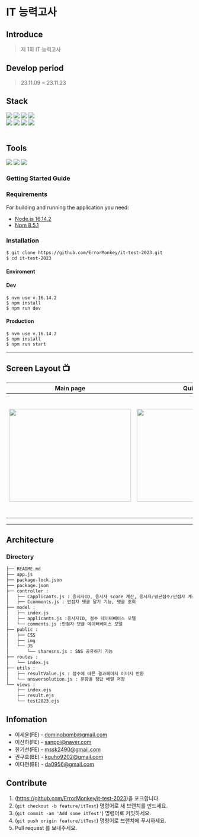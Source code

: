 # IT 능력고사

## Introduce
> 제 1회 IT 능력고사

## Develop period
> 23.11.09 ~ 23.11.23

<h2>Stack</h2>
<div align="left">
	<img src="https://img.shields.io/badge/HTML5-E34F26?style=flat&logo=HTML5&logoColor=white" />
	<img src="https://img.shields.io/badge/CSS3-1572B6?style=flat&logo=CSS3&logoColor=white" />
	<img src="https://img.shields.io/badge/JavaScript-F7DF1E?style=flat&logo=JavaScript&logoColor=white" />
	<img src="https://img.shields.io/badge/jQuery-0769AD?style=flat&logo=jQuery&logoColor=white" />
	<br>
	<img src="https://img.shields.io/badge/Express-000000?style=flat-square&logo=Express&logoColor=white"/>
	<img src="https://img.shields.io/badge/Node.js-339933?style=flat-square&logo=Node.js&logoColor=white"/>
	<img src="https://img.shields.io/badge/MySQL-4479A1?style=flat&logo=MySQL&logoColor=white" />
	<img src="https://img.shields.io/badge/Sequelize-52B0E7?style=flat&logo=Sequelize&logoColor=white" />
</div>
<br>
	<h2>Tools</h2>
<div align=left>
	<img src="https://img.shields.io/badge/Visual%20Studio%20Code-007ACC?style=flat&logo=VisualStudioCode&logoColor=white" />
	<img src="https://img.shields.io/badge/GitHub-181717?style=flat&logo=GitHub&logoColor=white" />
	<img src="https://img.shields.io/badge/figma-F24E1E?style=flat&logo=figma&logoColor=white" />
</div>

### Getting Started Guide
### Requirements
For building and running the application you need:

- [Node.js 16.14.2](https://nodejs.org/download/release/v16.14.2/)
- [Npm 8.5.1](https://www.npmjs.com/package/npm/v/8.5.1)

### Installation
``` bash
$ git clone https://github.com/ErrorMonkey/it-test-2023.git
$ cd it-test-2023
```

#### Enviroment
#### Dev
```
$ nvm use v.16.14.2
$ npm install 
$ npm run dev
```
#### Production
```
$ nvm use v.16.14.2
$ npm install 
$ npm run start
```

---
## Screen Layout 📺
| Main page  |  Quiz page   |  Result page   |  
| :------------: | :------------: | :------------: |
|  <img width="329" height="250" src="https://github.com/ErrorMonkey/it-test-2023/assets/100561986/99935116-8c67-478b-983c-a588e8b41c9a.jpg"/> |  <img width="329"  height="250" src="https://github.com/ErrorMonkey/it-test-2023/assets/100561986/ea0eef16-c91f-4d56-ac2e-a4cdaa8b4219.jpg"/>|  <img width="329" src=""/>|  

---

## Architecture

### Directory
```bash
├── README.md
├── app.js
├── package-lock.json
├── package.json
├── controller : 
│   ├── Capplicants.js : 응시자ID, 응시자 score 계산, 응시자/평균점수/만점자 계산
│   ├── Ccomments.js : 만점자 댓글 달기 기능, 댓글 조회
├── model : 
│   ├── index.js
│   ├── applicants.js :응시자ID, 점수 데이터베이스 모델
│   └── comments.js :만점자 댓글 데이터베이스 모델
├── public : 
│   ├── CSS
│   ├── img
│   └── JS
│   	└── sharesns.js : SNS 공유하기 기능
├── routes :
│   └── index.js
├── utils :
│   ├── resultValue.js : 점수에 따른 결과페이지 이미지 반환
│   └── answersolution.js : 문항별 정답 배열 저장
└── views : 
    ├── index.ejs
    ├── result.ejs
    └── test2023.ejs
```

## Infomation

* 이세윤(FE) - dominobomb@gmail.com
* 이산하(FE) - sanppi@naver.com
* 한기선(FE) - mssk2490@gmail.com
* 권구호(BE) - kguho9202@gmail.com
* 이다현(BE) - da0956@gmail.com

## Contribute

1. (<https://github.com/ErrorMonkey/it-test-2023>)을 포크합니다.
2. (`git checkout -b feature/itTest`) 명령어로 새 브랜치를 만드세요.
3. (`git commit -am 'Add some itTest'`) 명령어로 커밋하세요.
4. (`git push origin feature/itTest`) 명령어로 브랜치에 푸시하세요. 
5. Pull request 를 보내주세요.

<!-- Markdown link & img dfn's -->
[npm-image]: https://img.shields.io/npm/v/datadog-metrics.svg?style=flat-square
[npm-url]: https://npmjs.org/package/datadog-metrics
[npm-downloads]: https://img.shields.io/npm/dm/datadog-metrics.svg?style=flat-square
[travis-image]: https://img.shields.io/travis/dbader/node-datadog-metrics/master.svg?style=flat-square
[travis-url]: https://travis-ci.org/dbader/node-datadog-metrics
[wiki]: https://github.com/yourname/yourproject/wiki
